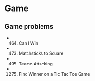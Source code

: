 # Game

## Game problems
- 464. Can I Win
- 473. Matchsticks to Square
- 495. Teemo Attacking
- 1275. Find Winner on a Tic Tac Toe Game